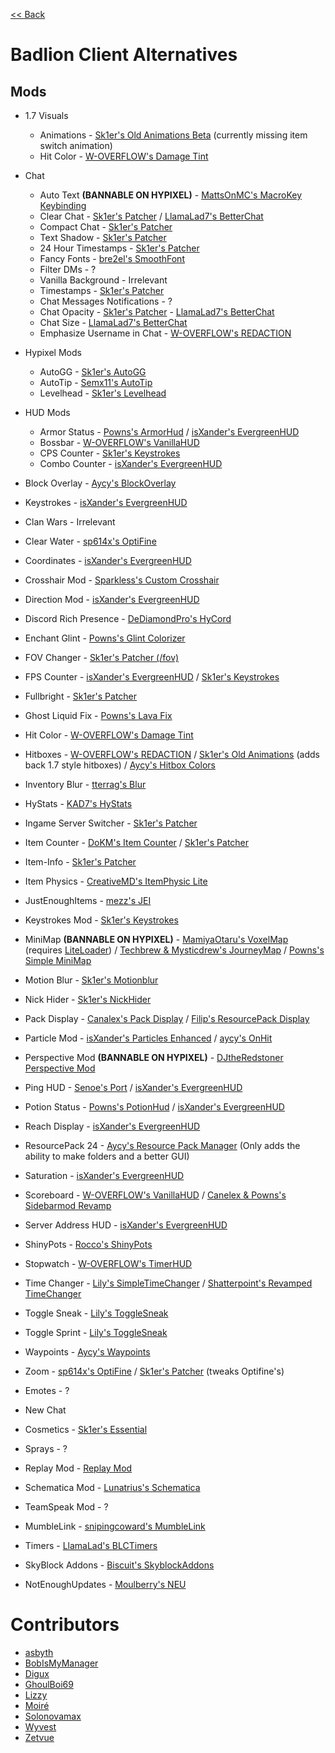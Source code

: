 [<< Back](README.md)

# Badlion Client Alternatives

## Mods

- 1.7 Visuals

  - Animations - [Sk1er's Old Animations Beta](https://sk1er.club/beta) (currently missing item switch animation)
  - Hit Color - [W-OVERFLOW's Damage Tint](https://github.com/W-OVERFLOW/DamageTint/releases/latest)

- Chat
  
  - Auto Text **(BANNABLE ON HYPIXEL)** - [MattsOnMC's MacroKey Keybinding](https://www.curseforge.com/minecraft/mc-mods/macrokey-keybinding/files/all?filter-game-version=2020709689%3A5806)
  - Clear Chat - [Sk1er's Patcher](https://sk1er.club/mods/patcher) / [LlamaLad7's BetterChat](https://www.curseforge.com/minecraft/mc-mods/better-chat/files/2918388/files/all?filter-game-version=2020709689%3A5806) 
  -   Compact Chat - [Sk1er's Patcher](https://sk1er.club/mods/patcher)
  -   Text Shadow - [Sk1er's Patcher](https://sk1er.club/mods/patcher)
  -   24 Hour Timestamps - [Sk1er's Patcher](https://sk1er.club/mods/patcher)
  -   Fancy Fonts - [bre2el's SmoothFont](https://www.curseforge.com/minecraft/mc-mods/smooth-font/files/all?filter-game-version=2020709689%3A5806)
  -   Filter DMs - ?
  -   Vanilla Background - Irrelevant
  -   Timestamps - [Sk1er's Patcher](https://sk1er.club/mods/patcher)
  -   Chat Messages Notifications - ?
  -   Chat Opacity - [Sk1er's Patcher](https://sk1er.club/mods/patcher) - [LlamaLad7's BetterChat](https://www.curseforge.com/minecraft/mc-mods/better-chat/files/all?filter-game-version=2020709689%3A5806)
  -   Chat Size - [LlamaLad7's BetterChat](https://www.curseforge.com/minecraft/mc-mods/better-chat/files/2918388/files/all?filter-game-version=2020709689%3A5806)
  -   Emphasize Username in Chat - [W-OVERFLOW's REDACTION](https://github.com/W-OVERFLOW/REDACTION/releases/latest)

- Hypixel Mods

  - AutoGG - [Sk1er's AutoGG](https://sk1er.club/mods/autogg)  
  - AutoTip - [Semx11's AutoTip](https://autotip.pro)
  - Levelhead - [Sk1er's Levelhead](https://sk1er.club/mods/level_head)

- HUD Mods

  - Armor Status - [Powns's ArmorHud](https://download.powns.dev/armorhud189) / [isXander's EvergreenHUD](https://modrinth.com/mod/evergreenhud/versions)
  -  Bossbar - [W-OVERFLOW's VanillaHUD](https://github.com/W-OVERFLOW/VanillaHUD/releases/latest) 
  - CPS Counter - [Sk1er's Keystrokes](https://sk1er.club/mods/keystrokesmod)
  - Combo Counter - [isXander's EvergreenHUD](https://modrinth.com/mod/evergreenhud/versions)
-   Block Overlay - [Aycy's BlockOverlay](https://hypixel.net/threads/forge-1-8-9-block-overlay-v4-0-3.1417995/)


- Keystrokes - [isXander's EvergreenHUD](https://modrinth.com/mod/evergreenhud/versions) 

-   Clan Wars - Irrelevant
-   Clear Water - [sp614x's OptiFine](https://optifine.net/adloadx?f=preview_OptiFine_1.8.9_HD_U_M6_pre2.jar)

-   Coordinates - [isXander's EvergreenHUD](https://modrinth.com/mod/evergreenhud/versions)
-   Crosshair Mod - [Sparkless's Custom Crosshair](https://www.curseforge.com/minecraft/mc-mods/custom-crosshair-mod/files/all?filter-game-version=2020709689%3A5806)
-   Direction Mod - [isXander's EvergreenHUD](https://modrinth.com/mod/evergreenhud/versions)
-   Discord Rich Presence - [DeDiamondPro's HyCord](https://github.com/DeDiamondPro/HyCord/releases/latest)
-   Enchant Glint - [Powns's Glint Colorizer](https://download.powns.dev/glintcolorizer189)
-   FOV Changer - [Sk1er's Patcher (/fov)](https://sk1er.club/mods/patcher)
-   FPS Counter - [isXander's EvergreenHUD](https://modrinth.com/mod/evergreenhud/versions) / [Sk1er's Keystrokes](https://sk1er.club/mods/keystrokesmod)
-   Fullbright - [Sk1er's Patcher](https://sk1er.club/mods/patcher)
-   Ghost Liquid Fix - [Powns's Lava Fix](https://download.powns.dev/lavafix189)
-   Hit Color - [W-OVERFLOW's Damage Tint](https://github.com/W-OVERFLOW/DamageTint/releases/latest)
-   Hitboxes - [W-OVERFLOW's REDACTION](https://github.com/W-OVERFLOW/REDACTION/releases/latest) / [Sk1er's Old Animations](https://sk1er.club/beta) (adds back 1.7 style hitboxes) / [Aycy's Hitbox Colors](http://www.mediafire.com/file/rci3i8m09yoek7u/HitboxColors-v1.0.jar)
-   Inventory Blur - [tterrag's Blur](https://www.curseforge.com/minecraft/mc-mods/blur/files/all?filter-game-version=2020709689%3A5806)
-	HyStats - [KAD7's HyStats](https://download2270.mediafire.com/0r5h180odzzg/yx8m6ztaduf5bx8/HyStats-v4.0_%281.8.9%29.jar)
-   Ingame Server Switcher - [Sk1er's Patcher](https://sk1er.club/mods/patcher)
-   Item Counter - [DoKM's Item Counter](https://hypixel.net/threads/1-8-9-item-counter-mod.3683685/) / [Sk1er's Patcher](https://sk1er.club/mods/patcher)
-   Item-Info - [Sk1er's Patcher](https://sk1er.club/mods/patcher)
-   Item Physics - [CreativeMD's ItemPhysic Lite](https://www.curseforge.com/minecraft/mc-mods/itemphysic-lite/files/all?filter-game-version=2020709689%3A5806)
-   JustEnoughItems - [mezz's JEI](https://www.curseforge.com/minecraft/mc-mods/jei/files/all?filter-game-version=2020709689%3A5806)
-   Keystrokes Mod - [Sk1er's Keystrokes](https://sk1er.club/mods/keystrokesmod)

-   MiniMap **(BANNABLE ON HYPIXEL)** - [MamiyaOtaru's VoxelMap](https://www.curseforge.com/minecraft/mc-mods/voxelmap/files/all?filter-game-version=2020709689%3A5806) (requires [LiteLoader](http://www.liteloader.com/download#snapshot_1890)) / [Techbrew & Mysticdrew's JourneyMap](https://www.curseforge.com/minecraft/mc-mods/journeymap/files/all?filter-game-version=2020709689%3A5806) / [Powns's Simple MiniMap](https://github.com/pownsgg/MiniMap/latest)
-   Motion Blur - [Sk1er's Motionblur](https://sk1er.club/mods/motionblurmod)
-   Nick Hider - [Sk1er's NickHider](https://www.sk1er.club/mods/nick_hider)
-   Pack Display - [Canalex's Pack Display](https://www.youtube.com/watch?v=LeDNOdOdGyk) / [Filip's ResourcePack Display](https://github.com/1fxe/Resource-Pack-Display/releases/latest)
-   Particle Mod - [isXander's Particles Enhanced](https://short.isxander.dev/yGgnHO) / [aycy's OnHit](https://www.mediafire.com/file/nm8dqke0zejssd6/On_Hit_Particles_2.2.jar/file)
-   Perspective Mod **(BANNABLE ON HYPIXEL)** - [DJtheRedstoner Perspective Mod](https://inv.wtf/djperspective)
-   Ping HUD - [Senoe's Port](https://www.youtube.com/watch?v=NAsefZXZbHQ) / [isXander's EvergreenHUD](https://modrinth.com/mod/evergreenhud/versions)
-   Potion Status - [Powns's PotionHud](https://download.powns.dev/potionhud189) / [isXander's EvergreenHUD](https://modrinth.com/mod/evergreenhud/versions)
-   Reach Display - [isXander's EvergreenHUD](https://modrinth.com/mod/evergreenhud/versions)
-   ResourcePack 24 - [Aycy's Resource Pack Manager](https://www.youtube.com/watch?v=OQZFWrrEcYM) (Only adds the ability to make folders and a better GUI)
-   Saturation - [isXander's EvergreenHUD](https://modrinth.com/mod/evergreenhud/versions)
-   Scoreboard - [W-OVERFLOW's VanillaHUD](https://github.com/W-OVERFLOW/VanillaHUD/releases/latest) / [Canelex & Powns's Sidebarmod Revamp](https://www.youtube.com/watch?v=cn9VvT43yRs)
-   Server Address HUD - [isXander's EvergreenHUD](https://modrinth.com/mod/evergreenhud/versions)
-   ShinyPots - [Rocco's ShinyPots](https://github.com/RoccoDev/ShinyPots-1.8/releases/latest)
-   Stopwatch - [W-OVERFLOW's TimerHUD](https://github.com/W-OVERFLOW/TimerHUD/releases/latest)
-   Time Changer - [Lily's SimpleTimeChanger](https://github.com/My-Name-Is-Jeff/SimpleTimeChanger/releases/latest) / [Shatterpoint's Revamped TimeChanger](https://github.com/shatter-point/Revamped-TimeChanger/releases/latest)
-   Toggle Sneak - [Lily's ToggleSneak](https://github.com/My-Name-Is-Jeff/SimpleToggleSprint/releases/latest)
-   Toggle Sprint - [Lily's ToggleSneak](https://github.com/My-Name-Is-Jeff/SimpleToggleSprint/releases/latest)
-   Waypoints - [Aycy's Waypoints](https://www.youtube.com/watch?v=5jq5tXqwDTM)
-   Zoom - [sp614x's OptiFine](https://optifine.net/adloadx?f=preview_OptiFine_1.8.9_HD_U_M6_pre2.jar) / [Sk1er's Patcher](https://sk1er.club/mods/patcher) (tweaks Optifine's)
-   Emotes - ?
-   New Chat

-   Cosmetics - [Sk1er's Essential](https://essential.gg)
-   Sprays - ?
-   Replay Mod - [Replay Mod](https://www.replaymod.com/download/)
-   Schematica Mod - [Lunatrius's Schematica](https://www.curseforge.com/minecraft/mc-mods/schematica/files/2279147/files/all?filter-game-version=2020709689%3A5806)
-   TeamSpeak Mod - ?
-   MumbleLink - [snipingcoward's MumbleLink](https://www.curseforge.com/minecraft/mc-mods/mumblelink/files/2327154/files/all?filter-game-version=2020709689%3A5806)
-   Timers - [LlamaLad's BLCTimers](https://github.com/LlamaLad7/blctimers/releases/latest)
-   SkyBlock Addons - [Biscuit's SkyblockAddons](https://github.com/BiscuitDevelopment/SkyblockAddons/releases/latest)
-   NotEnoughUpdates - [Moulberry's NEU](https://github.com/Moulberry/NotEnoughUpdates/releases/latest)

# Contributors

- [asbyth](https://github.com/asbyth)
- [BobIsMyManager](https://github.com/BobIsMyManager)
- [Digux](https://github.com/Diguhxe)
- [GhoulBoi69](https://github.com/GhoulBoii)
- [Lizzy](https://github.com/LizzyMaybeDev)
- [Moiré](https://github.com/moire9)
- [Solonovamax](https://github.com/solonovamax)
- [Wyvest](https://github.com/Wyvest)
- [Zetvue](https://zetvue.carrd.co)
